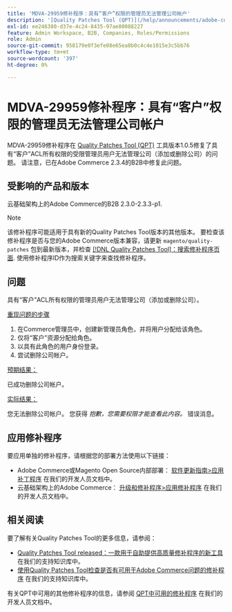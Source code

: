 ```yaml
---
title: 'MDVA-29959修补程序：具有“客户”权限的管理员无法管理公司帐户'
description: '[Quality Patches Tool (QPT)](/help/announcements/adobe-commerce-announcements/magento-quality-patches-released-new-tool-to-self-serve-quality-patches.md)工具1.0.5版中提供的MDVA-29959修补程序修复了具有“客户”ACL所有权限的受限制管理员用户无法管理公司（添加或删除公司）的问题。 请注意，已在Adobe Commerce 2.3.4的B2B中修复此问题。'
exl-id: ee246380-d37e-4c24-8435-97ae80088227
feature: Admin Workspace, B2B, Companies, Roles/Permissions
role: Admin
source-git-commit: 958179e0f3efe08e65ea8b0c4c4e1015e3c5bb76
workflow-type: tm+mt
source-wordcount: '397'
ht-degree: 0%

---
```


# MDVA-29959修补程序：具有“客户”权限的管理员无法管理公司帐户

MDVA-29959修补程序在 [Quality Patches Tool (QPT)](/help/announcements/adobe-commerce-announcements/magento-quality-patches-released-new-tool-to-self-serve-quality-patches.md) 工具版本1.0.5修复了具有“客户”ACL所有权限的受限管理员用户无法管理公司（添加或删除公司）的问题。 请注意，已在Adobe Commerce 2.3.4的B2B中修复此问题。

## 受影响的产品和版本

云基础架构上的Adobe Commerce的B2B 2.3.0-2.3.3-p1.

>[!NOTE]
>
>该修补程序可能适用于具有新的Quality Patches Tool版本的其他版本。 要检查该修补程序是否与您的Adobe Commerce版本兼容，请更新 `magento/quality-patches` 包到最新版本，并检查 [[!DNL Quality Patches Tool]：搜索修补程序页面](https://devdocs.magento.com/quality-patches/tool.html#patch-grid). 使用修补程序ID作为搜索关键字来查找修补程序。

## 问题

具有“客户”ACL所有权限的管理员用户无法管理公司（添加或删除公司）。

<u>重现问题的步骤</u>

1. 在Commerce管理员中，创建新管理员角色，并将用户分配给该角色。
1. 仅将“客户”资源分配给角色。
1. 以具有此角色的用户身份登录。
1. 尝试删除公司帐户。

<u>预期结果：</u>

已成功删除公司帐户。

<u>实际结果：</u>

您无法删除公司帐户。 您获得 *抱歉，您需要权限才能查看此内容。* 错误消息。

## 应用修补程序

要应用单独的修补程序，请根据您的部署方法使用以下链接：

* Adobe Commerce或Magento Open Source内部部署： [软件更新指南>应用补丁程序](https://devdocs.magento.com/guides/v2.4/comp-mgr/patching/mqp.html) 在我们的开发人员文档中。
* 云基础架构上的Adobe Commerce： [升级和修补程序>应用修补程序](https://devdocs.magento.com/cloud/project/project-patch.html) 在我们的开发人员文档中。

## 相关阅读

要了解有关Quality Patches Tool的更多信息，请参阅：

* [Quality Patches Tool released：一款用于自助提供高质量修补程序的新工具](/help/announcements/adobe-commerce-announcements/magento-quality-patches-released-new-tool-to-self-serve-quality-patches.md) 在我们的支持知识库中。
* [使用Quality Patches Tool检查是否有可用于Adobe Commerce问题的修补程序](/help/support-tools/patches-available-in-qpt-tool/check-patch-for-magento-issue-with-magento-quality-patches.md) 在我们的支持知识库中。

有关QPT中可用的其他修补程序的信息，请参阅 [QPT中可用的修补程序](https://devdocs.magento.com/quality-patches/tool.html#patch-grid) 在我们的开发人员文档中。
